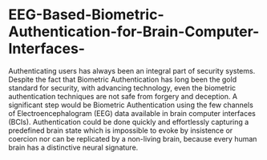 # EEG-Based-Biometric-Authentication-for-Brain-Computer-Interfaces-
Authenticating users has always been an integral part of security systems. Despite the fact that Biometric Authentication has long been the gold standard for security, with advancing technology, even the biometric authentication techniques are not safe from forgery and deception. A significant step would be Biometric Authentication using the few channels of Electroencephalogram (EEG) data available in brain computer interfaces (BCIs). Authentication could be done quickly and effortlessly capturing a predefined brain state which is impossible to evoke by insistence or coercion nor can be replicated by a non-living brain, because every human brain has a distinctive neural signature.
